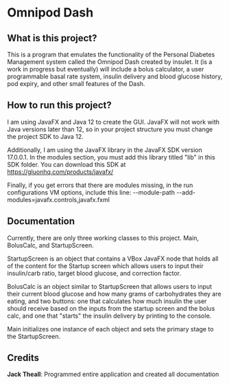 # Omnipod Dash

## What is this project?

This is a program that emulates the functionality of the Personal Diabetes Management system called the Omnipod Dash created by insulet. It (is a work in progress but eventually) will include a bolus calculator, a user programmable basal rate system, insulin delivery and blood glucose history, pod expiry, and other small features of the Dash.

## How to run this project?

I am using JavaFX and Java 12 to create the GUI. JavaFX will not work with Java versions later than 12, so in your project structure you must change the project SDK to Java 12. 

Additionally, I am using the JavaFX library in the JavaFX SDK version 17.0.0.1. In the modules section, you must add this library titled "lib" in this SDK folder. You can download this SDK at https://gluonhq.com/products/javafx/

Finally, if you get errors that there are modules missing, in the run configurations VM options, include this line: --module-path <lib folder destination> --add-modules=javafx.controls,javafx.fxml
  
## Documentation

Currently, there are only three working classes to this project. Main, BolusCalc, and StartupScreen.

StartupScreen is an object that contains a VBox JavaFX node that holds all of the content for the Startup screen which allows users to input their insulin/carb ratio, target blood glucose, and correction factor.
  
BolusCalc is an object similar to StartupScreen that allows users to input their current blood glucose and how many grams of carbohydrates they are eating, and two buttons: one that calculates how much insulin the user should receive based on the inputs from the startup screen and the bolus calc, and one that "starts" the insulin delivery by printing to the console.
  
Main initializes one instance of each object and sets the primary stage to the StartupScreen.
  
## Credits

**Jack Theall**: Programmed entire application and created all documentation
